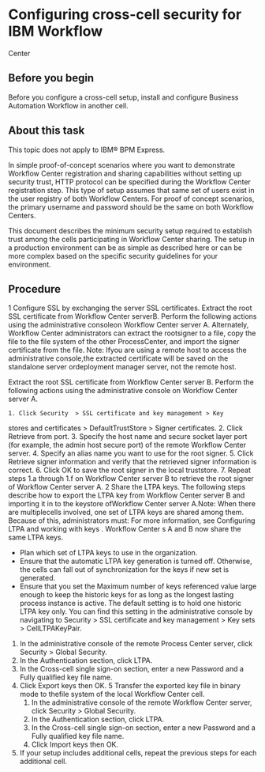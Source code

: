 # Configuring cross-cell security for IBM Workflow
Center

## Before you begin

Before you configure a cross-cell setup, install and configure Business Automation Workflow in another cell.

## About this task

This topic does not apply to IBM® BPM Express.

In simple proof-of-concept scenarios where you want to
demonstrate Workflow Center registration and sharing capabilities without
setting up security trust, HTTP protocol can be specified during the
Workflow Center registration step. This type of setup assumes that
same set of users exist in the user registry of both Workflow Centers.
For proof of concept scenarios, the primary username and password
should be the same on both Workflow Centers.

This document describes
the minimum security setup required to establish trust among the cells
participating in Workflow Center sharing. The setup in a production
environment can be as simple as described here or can be more complex
based on the specific security guidelines for your environment.

## Procedure

1 Configure SSL by exchanging the server SSL certificates. Extract the root SSL certificate from Workflow Center serverB. Perform the following actions using the administrative consoleon Workflow Center server A. Alternately, Workflow Center administrators can extract the rootsigner to a file, copy the file to the file system of the other ProcessCenter, and import the signer certificate from the file. Note: Ifyou are using a remote host to access the administrative console,the extracted certificate will be saved on the standalone server ordeployment manager server, not the remote host.

Extract the root SSL certificate from Workflow Center server
B. Perform the following actions using the administrative console
on Workflow Center server A.

    1. Click Security  > SSL certificate and key management > Key
stores and certificates > DefaultTrustStore > Signer certificates.
    2. Click Retrieve from port.
    3. Specify the host name and secure socket layer port (for
example, the admin host secure port) of the remote Workflow Center
server.
    4. Specify an alias name you want to use for the root signer.
    5. Click Retrieve signer information and
verify that the retrieved signer information is correct.
    6. Click OK to save the
root signer in the local truststore.
    7. Repeat steps 1.a through 1.f on Workflow Center server B to
retrieve the root signer of Workflow Center server A.
2 Share the LTPA keys. The following steps describe how to export the LTPA key from Workflow Center server B and importing it in to the keystore ofWorkflow Center server A.Note: When there are multiplecells involved, one set of LTPA keys are shared among them. Because of this, administrators must: For more information, see Configuring LTPA and working with keys . Workflow Center s A and B now share the same LTPA keys.

- Plan which set of LTPA keys to use in the organization.
- Ensure that the automatic LTPA key generation is turned off. Otherwise, the cells can fall out
of synchronization for the keys if new set is generated.
- Ensure that you set the Maximum number of keys referenced value large
enough to keep the historic keys for as long as the longest lasting process instance is active. The
default setting is to hold one historic LTPA key only. You can find this setting in the
administrative console by navigating to Security > SSL certificate and key management > Key sets > CellLTPAKeyPair.

1. In the administrative console of the remote Process
Center server, click Security  > Global Security.
2. In the Authentication section,
click LTPA.
3. In the Cross-cell single sign-on section,
enter a new Password and a Fully
qualified key file name.
4. Click Export keys then OK.
5 Transfer the exported key file in binary mode to thefile system of the local Workflow Center cell.
    1. In the administrative console of the remote Workflow Center server,
click Security  > Global
Security.
    2. In the Authentication section, click LTPA.
    3. In the Cross-cell single sign-on section,
enter a new Password and a Fully
qualified key file name.
    4. Click Import keys then OK.
6. If your setup includes additional cells, repeat the
previous steps for each additional cell.